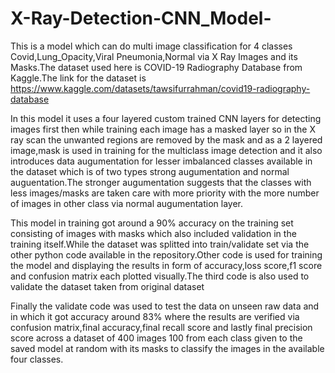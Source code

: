 # X-Ray-Detection-CNN_Model-
This is a model which can do  multi image classification for 4 classes Covid,Lung_Opacity,Viral Pneumonia,Normal via X Ray Images and its Masks.The dataset used here is COVID-19 Radiography Database from Kaggle.The link for the dataset is https://www.kaggle.com/datasets/tawsifurrahman/covid19-radiography-database


In this model it uses a four layered custom trained CNN layers for detecting images first then while training each image has a masked layer so in the X ray scan the unwanted regions are removed by the mask and as a 2 layered image,mask is used in training for the multiclass image detection and it also introduces data augumentation for lesser imbalanced classes available in the dataset which is of two types strong augumentation and normal auguentation.The stronger augumentation suggests that the classes with less images/masks are taken care with more priority with the more number of images in other class via normal augumentation layer.


This model in training got around a 90% accuracy on the training  set consisting of images with masks which also included validation in the training itself.While the dataset was splitted into train/validate set via the other python code available in the repository.Other code is used for training the model and displaying the results in form of accuracy,loss score,f1 score and confusion matrix each plotted visually.The third code is also used to validate the dataset taken from original dataset

Finally the validate code was used to test the data on unseen raw data and in which it got accuracy around 83% where the results are verified via confusion matrix,final accuracy,final recall score and lastly final precision score across a dataset of 400 images 100 from each class given to the saved model at random with its masks to classify the images in the available four classes.
